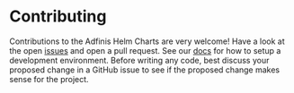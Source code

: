 # Contributing

Contributions to the Adfinis Helm Charts are very welcome! Have a look at the
open [issues](https://github.com/adfinis-sygroup/helm-charts/issues) and open
a pull request. See our [docs](./docs/development.md) for how to setup a
development environment. Before writing any code, best discuss your proposed
change in a GitHub issue to see if the proposed change makes sense for the
project.
